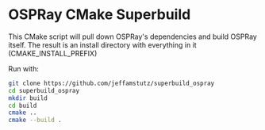# OSPRay CMake Superbuild

This CMake script will pull down OSPRay's dependencies and build OSPRay itself.
The result is an install directory with everything in it (CMAKE_INSTALL_PREFIX)

Run with:

```bash
git clone https://github.com/jeffamstutz/superbuild_ospray
cd superbuild_ospray
mkdir build
cd build
cmake ..
cmake --build .
```
